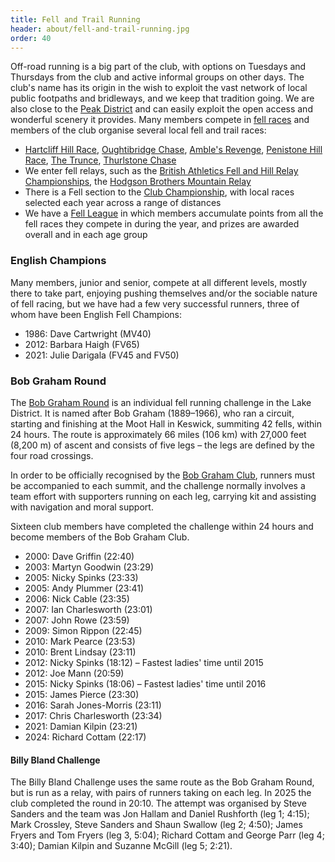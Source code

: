 ```yaml
---
title: Fell and Trail Running
header: about/fell-and-trail-running.jpg
order: 40
---
```

Off-road running is a big part of the club, with options on Tuesdays and Thursdays from the club and active informal groups on other days. The club's name has its origin in the wish to exploit the vast network of local public footpaths and bridleways, and we keep that tradition going. We are also close to the [Peak District](https://www.peakdistrict.gov.uk/home) and can easily exploit the open access and wonderful scenery it provides. Many members compete in [fell races](https://www.fellrunner.org.uk/races) and members of the club organise several local fell and trail races:

* [Hartcliff Hill Race](https://pfrac.co.uk/races/hartcliff-hill-race), [Oughtibridge Chase](https://www.oughtibridgegala.org/the-tom-holmes-gala-chase), [Amble's Revenge](https://pfrac.co.uk/races/oxspring-hunshelf-amble), [Penistone Hill Race](https://pfrac.co.uk/races/penistone-hill-race), [The Trunce](http://www.trunce.org/2022-race-dates/), [Thurlstone Chase](https://pfrac.co.uk/races/thurlstone-chase)
* We enter fell relays, such as the [British Athletics Fell and Hill Relay Championships](https://www.fellrunner.org.uk/championships/british-championships#relay), the [Hodgson Brothers Mountain Relay](https://hbmr.org.uk/)
* There is a Fell section to the [Club Championship](https://pfrac.co.uk/competitions/club-championship), with local races selected each year across a range of distances
* We have a [Fell League](https://pfrac.co.uk/competitions/fell-league) in which members accumulate points from all the fell races they compete in during the year, and prizes are awarded overall and in each age group

### English Champions

Many members, junior and senior, compete at all different levels, mostly there to take part, enjoying pushing themselves and/or the sociable nature of fell racing, but we have had a few very successful runners, three of whom have been English Fell Champions:

* 1986: Dave Cartwright (MV40)
* 2012: Barbara Haigh (FV65)
* 2021: Julie Darigala (FV45 and FV50)

### Bob Graham Round

T﻿he [Bob Graham Round](https://en.wikipedia.org/wiki/Bob_Graham_Round) is an individual fell running challenge in the Lake District. It is named after Bob Graham (1889–1966), who ran a circuit, starting and finishing at the Moot Hall in Keswick, summiting 42 fells, within 24 hours.  The route is approximately 66 miles (106 km) with 27,000 feet (8,200 m) of ascent and consists of five legs – the legs are defined by the four road crossings.

In order to be officially recognised by the [Bob Graham Club](http://bobgrahamclub.org.uk/), runners must be accompanied to each summit, and the challenge normally involves a team effort with supporters running on each leg, carrying kit and assisting with navigation and moral support.

S﻿ixteen club members have completed the challenge within 24 hours and become members of the Bob Graham Club.

* 2000: Dave Griffin (22:40)
* 2003: Martyn Goodwin (23:29)
* 2005: Nicky Spinks (23:33)
* 2005: Andy Plummer (23:41)
* 2006: Nick Cable (23:35)
* 2007: Ian Charlesworth (23:01)
* 2007: John Rowe (23:59)
* 2009: Simon Rippon (22:45)
* 2010: Mark Pearce (23:53)
* 2010: Brent Lindsay (23:11)
* 2012: Nicky Spinks (18:12) – Fastest ladies' time until 2015
* 2012: Joe Mann (20:59)
* 2015: Nicky Spinks (18:06) – Fastest ladies' time until 2016
* 2015: James Pierce (23:30)
* 2016: Sarah Jones-Morris (23:11)
* 2017: Chris Charlesworth (23:34)
* 2021: Damian Kilpin (23:21)
* 2024: Richard Cottam (22:17)

#### Billy Bland Challenge

T﻿he Billy Bland Challenge uses the same route as the Bob Graham Round, but is run as a relay, with pairs of runners taking on each leg.  In 2025 the club completed the round in 20:10.  The attempt was organised by Steve Sanders and the team was Jon Hallam and Daniel Rushforth (leg 1; 4:15); Mark Crossley, Steve Sanders and Shaun Swallow (leg 2; 4:50); James Fryers and Tom Fryers (leg 3, 5:04); Richard Cottam and George Parr (leg 4; 3:40); Damian Kilpin and Suzanne McGill (leg 5; 2:21).